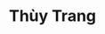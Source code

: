 ---
layout: album_gallery
resource: instagram
title: "Thùy Trang"
description: "Instagram albums of Thùy Trang</br>. Username: _imnotteee"
active: gallery
images:
- image_path: /imnotteee/0/20230706_174404_358046865_212122895130147_3465706036350743692_n.jpg
  gallery-folder: /gallery/imnotteee/0/
  gallery-name: 0
  gallery-date: March 2025
- image_path: /imnotteee/1/20230718_105457_361215889_294205246424568_272913628893655374_n.jpg
  gallery-folder: /gallery/imnotteee/1/
  gallery-name: 1
  gallery-date: March 2025
- image_path: /imnotteee/3/20240802_220446_453823757_472555852207698_8827799428730807349_n.jpg
  gallery-folder: /gallery/imnotteee/3/
  gallery-name: 3
  gallery-date: March 2025
---